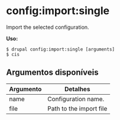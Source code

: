 # config:import:single
Import the selected configuration.

**Uso:**
```
$ drupal config:import:single [arguments] 
$ cis  
```

## Argumentos disponíveis
Argumento | Detalhes
---------|-------------
name | Configuration name.
file | Path to the import file
